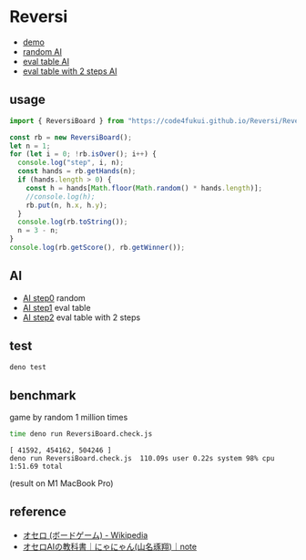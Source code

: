 # Reversi
 
- [demo](https://code4fukui.github.io/Reversi/)
- [random AI](https://code4fukui.github.io/Reversi/ai-step0.html)
- [eval table AI](https://code4fukui.github.io/Reversi/ai-step1.html)
- [eval table with 2 steps AI](https://code4fukui.github.io/Reversi/ai-step2.html)

## usage

```js
import { ReversiBoard } from "https://code4fukui.github.io/Reversi/ReversiBoard.js";

const rb = new ReversiBoard();
let n = 1;
for (let i = 0; !rb.isOver(); i++) {
  console.log("step", i, n);
  const hands = rb.getHands(n);
  if (hands.length > 0) {
    const h = hands[Math.floor(Math.random() * hands.length)];
    //console.log(h);
    rb.put(n, h.x, h.y);
  }
  console.log(rb.toString());
  n = 3 - n;
}
console.log(rb.getScore(), rb.getWinner());
```

## AI

- [AI step0](ai0.js) random
- [AI step1](ai1.js) eval table
- [AI step2](ai2.js) eval table with 2 steps

## test

```sh
deno test
```

## benchmark

game by random 1 million times
```sh
time deno run ReversiBoard.check.js
```

```
[ 41592, 454162, 504246 ]
deno run ReversiBoard.check.js  110.09s user 0.22s system 98% cpu 1:51.69 total
```
(result on M1 MacBook Pro)

## reference

- [オセロ (ボードゲーム) - Wikipedia](https://ja.wikipedia.org/wiki/%E3%82%AA%E3%82%BB%E3%83%AD_(%E3%83%9C%E3%83%BC%E3%83%89%E3%82%B2%E3%83%BC%E3%83%A0))
- [オセロAIの教科書｜にゃにゃん(山名琢翔)｜note](https://note.com/nyanyan_cubetech/m/m54104c8d2f12)
